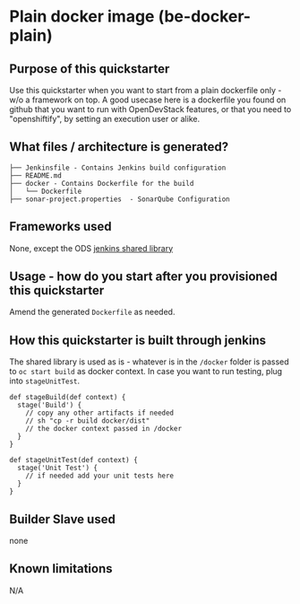 # Plain docker image (be-docker-plain)

## Purpose of this quickstarter
Use this quickstarter when you want to start from a plain dockerfile only - w/o a framework on top. 
A good usecase here is a dockerfile you found on github that you want to run with OpenDevStack features,
or that you need to "openshiftify", by setting an execution user or alike.

## What files / architecture is generated?

```
├── Jenkinsfile - Contains Jenkins build configuration
├── README.md
├── docker - Contains Dockerfile for the build
│   └── Dockerfile
├── sonar-project.properties  - SonarQube Configuration
```

## Frameworks used
None, except the ODS [jenkins shared library](https://github.com/opendevstack/ods-jenkins-shared-library)

## Usage - how do you start after you provisioned this quickstarter
Amend the generated `Dockerfile` as needed.

## How this quickstarter is built through jenkins
The shared library is used as is - whatever is in the `/docker` folder is passed to `oc start build` as docker context.
In case you want to run testing, plug into `stageUnitTest`.
```
def stageBuild(def context) {
  stage('Build') {
    // copy any other artifacts if needed
    // sh "cp -r build docker/dist"
    // the docker context passed in /docker
  }
}

def stageUnitTest(def context) {
  stage('Unit Test') {
    // if needed add your unit tests here
  }
}
```

## Builder Slave used 
none

## Known limitations
N/A
